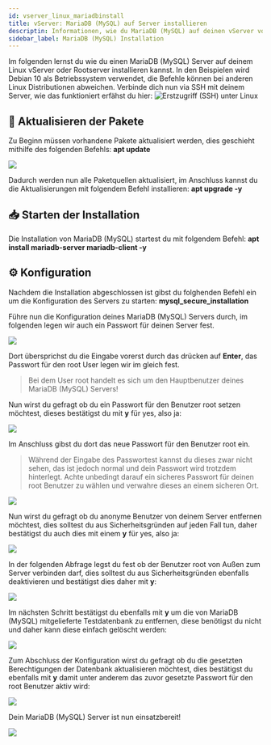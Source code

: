 ```yaml
---
id: vserver_linux_mariadbinstall
title: vServer: MariaDB (MySQL) auf Server installieren
descriptin: Informationen, wie du MariaDB (MySQL) auf deinen vServer von ZAP-Hosting installieren kannst - ZAP-Hosting.com Dokumentationen
sidebar_label: MariaDB (MySQL) Installation
---
```


Im folgenden lernst du wie du einen MariaDB (MySQL) Server auf deinem Linux vServer oder Rootserver installieren kannst. 
In den Beispielen wird Debian 10 als Betriebssystem verwendet, die Befehle können bei anderen Linux Distributionen abweichen.
Verbinde dich nun via SSH mit deinem Server, wie das funktioniert erfähst du hier: ![Erstzugriff (SSH) unter Linux](https://zap-hosting.com/guides/docs/de/vserver_linux_ssh/)

## 🔄 Aktualisieren der Pakete

Zu Beginn müssen vorhandene Pakete aktualisiert werden, dies geschieht mithilfe des folgenden Befehls: **apt update**

![](https://screensaver01.zap-hosting.com/index.php/s/QSZQ8Rznwn8qqX5/preview)

Dadurch werden nun alle Paketquellen aktualisiert, im Anschluss kannst du die Aktualisierungen mit folgendem Befehl installieren: **apt upgrade -y**


## 📥 Starten der Installation

Die Installation von MariaDB (MySQL) startest du mit folgendem Befehl: **apt install mariadb-server mariadb-client -y**


## ⚙️ Konfiguration
Nachdem die Installation abgeschlossen ist gibst du folghenden Befehl ein um die Konfiguration des Servers zu starten: **mysql_secure_installation**

Führe nun die Konfiguration deines MariaDB (MySQL) Servers durch, im folgenden legen wir auch ein Passwort für deinen Server fest.

![](https://screensaver01.zap-hosting.com/index.php/s/wrD9zKSP3e7YYo7/preview)

Dort übersprichst du die Eingabe vorerst durch das drücken auf **Enter**, das Passwort für den root User legen wir im gleich fest.

> Bei dem User root handelt es sich um den Hauptbenutzer deines MariaDB (MySQL) Servers!

Nun wirst du gefragt ob du ein Passwort für den Benutzer root setzen möchtest, dieses bestätigst du mit **y** für yes, also ja: 

![](https://screensaver01.zap-hosting.com/index.php/s/TQLtqioF665m4e3/preview)


Im Anschluss gibst du dort das neue Passwort für den Benutzer root ein.


> Während der Eingabe des Passwortest kannst du dieses zwar nicht sehen, das ist jedoch normal und dein Passwort wird trotzdem hinterlegt. Achte unbedingt darauf ein sicheres 
Passwort für deinen root Benutzer zu wählen und verwahre dieses an einem sicheren Ort. 

![](https://screensaver01.zap-hosting.com/index.php/s/P5d4YFwzom2FF57/preview)

Nun wirst du gefragt ob du anonyme Benutzer von deinem Server entfernen möchtest, dies solltest du aus Sicherheitsgründen auf jeden Fall tun, daher bestätigst du auch dies
mit einem **y** für yes, also ja: 

![](https://screensaver01.zap-hosting.com/index.php/s/a3yq3RE9Lijnnwr/preview)

In der folgenden Abfrage legst du fest ob der Benutzer root von Außen zum Server verbinden darf, dies solltest du aus Sicherheitsgründen ebenfalls deaktivieren und bestätigst dies
daher mit **y**:

![](https://screensaver01.zap-hosting.com/index.php/s/y6W6Ddan6dJG7Ht/preview)

Im nächsten Schritt bestätigst du ebenfalls mit **y** um die von MariaDB (MySQL) mitgelieferte Testdatenbank zu entfernen, diese benötigst du nicht und daher kann diese einfach 
gelöscht werden:

![](https://screensaver01.zap-hosting.com/index.php/s/AGcABcXxGLgKP9N/preview)


Zum Abschluss der Konfiguration wirst du gefragt ob du die gesetzten Berechtigungen der Datenbank aktualisieren möchtest, dies bestätigst du ebenfalls mit **y** damit
unter anderem das zuvor gesetzte Passwort für den root Benutzer aktiv wird:

![](https://screensaver01.zap-hosting.com/index.php/s/FgqdDbFmyBQZ9Ag/preview)


Dein MariaDB (MySQL) Server ist nun einsatzbereit!

![](https://screensaver01.zap-hosting.com/index.php/s/Z54ek7W4sXeniJE/preview)

